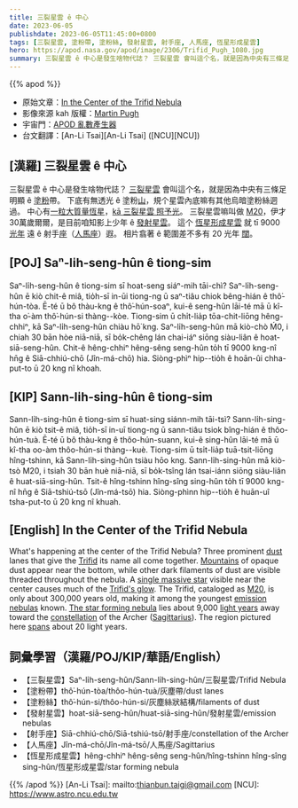 ```yaml
---
title: 三裂星雲 ê 中心
date: 2023-06-05
publishdate: 2023-06-05T11:45:00+0800
tags: [三裂星雲, 塗粉帶, 塗粉絲, 發射星雲, 射手座, 人馬座, 恆星形成星雲]
hero: https://apod.nasa.gov/apod/image/2306/Trifid_Pugh_1080.jpg
summary: 三裂星雲 ê 中心是發生啥物代誌？ 三裂星雲 會叫這个名，就是因為中央有三條足明顯 ê 塗粉帶。
---
```


{{% apod %}}

- 原始文章：[In the Center of the Trifid Nebula](https://apod.nasa.gov/apod/ap230605.html)
- 影像來源 kah 版權：[Martin Pugh](https://www.martinpughastrophotography.space/about)
- 宇宙門：[APOD 亂數產生器](https://apod.nasa.gov/apod/random_apod.html)
- 台文翻譯：[An-Li Tsai][An-Li Tsai] ([NCU][NCU])

## [漢羅] 三裂星雲 ê 中心
三裂星雲 ê 中心是發生啥物代誌？
[三裂星雲][Trifid] 會叫這个名，就是因為中央有三條足明顯 ê [塗粉][dust]帶。
下底有無透光 ê 塗粉[山][Mountains]，規个星雲內底嘛有其他烏暗塗粉絲迵過。
中心有[一粒大質量恆星][single massive star]，[kā 三裂星雲 照予光][Trifid's glow]。
三裂星雲嘛叫做 [M20][M20]，伊才 30萬歲爾爾，是目前咱知影上少年 ê [發射星雲][emission nebulas]。
這个 [恆星形成星雲][The star forming nebula] 就 tī 9000 [光年][light years] 遠 ê 射手[座][constellation]（[人馬座][Sagittarius]）遐。
相片翕著 ê 範圍差不多有 20 光年 [闊][spans]。

## [POJ] Saⁿ-li̍h-seng-hûn ê tiong-sim
Saⁿ-li̍h-seng-hûn ê tiong-sim sī hoat-seng siáⁿ-mih tāi-chì?
Saⁿ-li̍h-seng-hûn ē kiò chit-ê miâ, tio̍h-sī in-ūi tiong-ng ū saⁿ-tiâu chiok bêng-hián ê thô͘-hún-tòa.
Ē-té ū bô thàu-kng ê thô͘-hún-soaⁿ, kui-ê seng-hûn lāi-té mā ū kî-tha o͘-àm thô͘-hún-si thàng--kòe.
Tiong-sim ū chi̍t-lia̍p tōa-chit-liōng hêng-chhiⁿ, kā Saⁿ-li̍h-seng-hûn chiàu hō͘ kng.
Saⁿ-li̍h-seng-hûn mā kiò-chò Ḿ0, i chiah 30 bān hòe niā-niā, sī bo̍k-chêng lán chai-iáⁿ siōng siàu-liân ê hoat-siā-seng-hûn.
Chit-ê hêng-chhiⁿ hêng-sêng seng-hûn to̍h tī 9000 kng-nî hn̄g ê Siā-chhiú-chō (Jîn-má-chō) hia.
Siòng-phìⁿ hip--tio̍h ê hoān-ûi chha-put-to ū 20 kng nî khoah.

## [KIP] Sann-li̍h-sing-hûn ê tiong-sim
Sann-li̍h-sing-hûn ê tiong-sim sī huat-sing siánn-mih tāi-tsì?
Sann-li̍h-sing-hûn ē kiò tsit-ê miâ, tio̍h-sī in-uī tiong-ng ū sann-tiâu tsiok bîng-hián ê thôo-hún-tuà.
Ē-té ū bô thàu-kng ê thôo-hún-suann, kui-ê sing-hûn lāi-té mā ū kî-tha oo-àm thôo-hún-si thàng--kuè.
Tiong-sim ū tsi̍t-lia̍p tuā-tsit-liōng hîng-tshinn, kā Sann-li̍h-sing-hûn tsiàu hōo kng.
Sann-li̍h-sing-hûn mā kiò-tsò M20, i tsiah 30 bān huè niā-niā, sī bo̍k-tsîng lán tsai-iánn siōng siàu-liân ê huat-siā-sing-hûn.
Tsit-ê hîng-tshinn hîng-sîng sing-hûn to̍h tī 9000 kng-nî hn̄g ê Siā-tshiú-tsō (Jîn-má-tsō) hia.
Siòng-phìnn hip--tio̍h ê huān-uî tsha-put-to ū 20 kng nî khuah.

## [English] In the Center of the Trifid Nebula
What's happening at the center of the Trifid Nebula?
Three prominent [dust][dust] lanes that give the [Trifid][Trifid] its name all come together.
[Mountains][Mountains] of opaque dust appear near the bottom, while other dark filaments of dust are visible threaded throughout the nebula.
A [single massive star][single massive star] visible near the center causes much of the [Trifid's glow][Trifid's glow].
The Trifid, cataloged as [M20][M20], is only about 300,000 years old, making it among the youngest [emission nebulas][emission nebulas] known.
[The star forming nebula][The star forming nebula] lies about 9,000 [light years][light years] away toward the [constellation][constellation] of the Archer ([Sagittarius][Sagittarius]).
The region pictured here [spans][spans] about 20 light years.

## 詞彙學習（漢羅/POJ/KIP/華語/English）
- 【三裂星雲】Saⁿ-li̍h-seng-hûn/Sann-li̍h-sing-hûn/三裂星雲/Trifid Nebula
- 【塗粉帶】thô͘-hún-tòa/thôo-hún-tuà/灰塵帶/dust lanes
- 【塗粉絲】thô͘-hún-si/thôo-hún-si/灰塵絲狀結構/filaments of dust
- 【發射星雲】hoat-siā-seng-hûn/huat-siā-sing-hûn/發射星雲/emission nebulas
- 【射手座】Siā-chhiú-chō/Siā-tshiú-tsō/射手座/constellation of the Archer
- 【人馬座】Jîn-má-chō/Jîn-má-tsō/人馬座/Sagittarius
- 【恆星形成星雲】hêng-chhiⁿ hêng-sêng seng-hûn/hîng-tshinn hîng-sîng sing-hûn/恆星形成星雲/star forming nebula

{{% /apod %}}
[An-Li Tsai]: mailto:thianbun.taigi@gmail.com
[NCU]: https://www.astro.ncu.edu.tw

[copyright]: https://apod.nasa.gov/apod/fap/lib/about_apod.html#srapply
[License]: https://creativecommons.org/licenses/by/2.0/

[dust]:https://apod.nasa.gov/apod/ap030706.html
[Trifid]:https://apod.nasa.gov/apod/ap110513.html
[Mountains]:https://apod.nasa.gov/apod/ap201222.html
[single massive star]:https://ui.adsabs.harvard.edu/abs/2001ApJ...562..446R/abstract
[Trifid's glow]:https://apod.nasa.gov/apod/ap980828.html
[M20]:https://en.wikipedia.org/wiki/Trifid_Nebula
[emission nebulas]:https://apod.nasa.gov/apod/emission_nebulae.html
[The star forming nebula]:https://www.youtube.com/watch?v=xe3lYHcmbEI
[light years]:https://starchild.gsfc.nasa.gov/docs/StarChild/questions/question19.html
[constellation]:https://spaceplace.nasa.gov/constellations/en/
[Sagittarius]:https://chandra.harvard.edu/photo/constellations/sagittarius.html
[spans]:https://media.istockphoto.com/id/1170788685/photo/jumping-cat.jpg?s=612x612&w=0&k=20&c=_Ot_m-qULa-AS2ueDMH8Qc4vu8jdsNso2hzIxsVGjTw=
